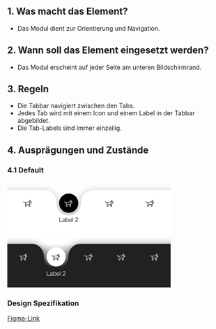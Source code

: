 ## 1. Was macht das Element?
*   Das Modul dient zur Orientierung und Navigation.

## 2. Wann soll das Element eingesetzt werden?
*   Das Modul erscheint auf jeder Seite am unteren Bildschirmrand.

## 3. Regeln
*   Die Tabbar navigiert zwischen den Tabs.
*   Jedes Tab wird mit einem Icon und einem Label in der Tabbar abgebildet.
*   Die Tab-Labels sind immer einzeilig.

## 4. Ausprägungen und Zustände

### 4.1 Default
![Darstellung der Tabbar](https://raw.githubusercontent.com/sbb-design-systems/design-system-mobile-documentation/doku-update/documentation/tabbar/images/tabbar-light.png 'class: image light')
![Darstellung der Tabbar](https://raw.githubusercontent.com/sbb-design-systems/design-system-mobile-documentation/doku-update/documentation/tabbar/images/tabbar-dark.png 'class: image dark hide')

### Design Spezifikation
[Figma-Link](https://www.figma.com/file/WOtLIam1xwrqcgnAITsEhV/Design-System-Mobile?node-id=74%3A9257)
